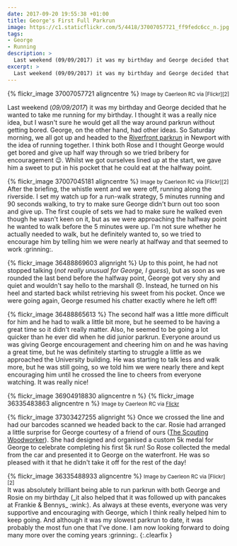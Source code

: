 ```yaml
---
date: 2017-09-20 19:55:38 +01:00
title: George's First Full Parkrun
image: https://c1.staticflickr.com/5/4418/37007057721_ff9fedc6cc_n.jpg
tags:
- George
- Running
description: >
  Last weekend (09/09/2017) it was my birthday and George decided that he wanted to take me running for my birthday. I thought it was a really nice idea, but I wasn't sure he would get all the way around parkrun without getting bored. George, on the other hand, had other ideas. So Saturday morning, we all got up and headed to the Riverfront parkrun in Newport with the idea of running together. I think both Rose and I thought George would get bored and give up half way through so we tried bribery for encouragement :wink:. Whilst we got ourselves lined up at the start, we gave him a sweet to put in his pocket that he could eat at the halfway point.
excerpt: >
  Last weekend (09/09/2017) it was my birthday and George decided that he wanted to take me running for my birthday. I thought it was a really nice idea, but I wasn't sure he would get all the way around parkrun without getting bored. George, on the other hand, had other ideas. So Saturday morning, we all got up and headed to the Riverfront parkrun in Newport with the idea of running together. I think both Rose and I thought George would get bored and give up half way through so we tried bribery for encouragement :wink:. Whilst we got ourselves lined up at the start, we gave him a sweet to put in his pocket that he could eat at the halfway point.
---
```


<div class='alignright'>
{% flickr_image 37007057721 aligncentre %}
<small class='aligncentre' markdown='1'>Image by Caerleon RC via [Flickr][2]</small>
</div>

Last weekend (_09/09/2017_) it was my birthday and George decided that he wanted to take me running for my birthday. I thought it was a really nice idea, but I wasn't sure he would get all the way around parkrun without getting bored. George, on the other hand, had other ideas. So Saturday morning, we all got up and headed to the [Riverfront parkrun][1] in Newport with the idea of running together. I think both Rose and I thought George would get bored and give up half way through so we tried bribery for encouragement :wink:. Whilst we got ourselves lined up at the start, we gave him a sweet to put in his pocket that he could eat at the halfway point. 

<div class='alignleft'>
{% flickr_image 37007045181 aligncentre %}
<small class='aligncentre' markdown='1'>Image by Caerleon RC via [Flickr][2]</small>
</div>
After the briefing, the whistle went and we were off, running along the riverside. I set my watch up for a run-walk strategy, 5 minutes running and 90 seconds walking, to try to make sure George didn't burn out too soon and give up. The first couple of sets we had to make sure he walked even though he wasn't keen on it, but as we were approaching the halfway point he wanted to walk before the 5 minutes were up. I'm not sure whether he actually needed to walk, but he definitely wanted to, so we tried to encourage him by telling him we were nearly at halfway and that seemed to work :grinning:.

{% flickr_image 36488869603 alignright %}
Up to this point, he had not stopped talking (_not really unusual for George, I guess_), but as soon as we rounded the last bend before the halfway point, George got very shy and quiet and wouldn't say hello to the marshall :disappointed:. Instead, he turned on his heel and started back whilst retrieving his sweet from his pocket. Once we were going again, George resumed his chatter exactly where he left off!

{% flickr_image 36488865613 %}
The second half was a little more difficult for him and he had to walk a little bit more, but he seemed to be having a great time so it didn't really matter. Also, he seemed to be going a lot quicker than he ever did when he did junior parkrun. Everyone around us was giving George encouragement and cheering him on and he was having a great time, but he was definitely starting to struggle a little as we approached the University building. He was starting to talk less and walk more, but he was still going, so we told him we were nearly there and kept encouraging him until he crossed the line to cheers from everyone watching. It was really nice!

{% flickr_image 36904918830 aligncentre n %}
{% flickr_image 36335483863 aligncentre n %}
<small class='aligncentre' markdown='1'>Image by Caerleon RC via [Flickr][2]</small>

{% flickr_image 37303427255 alignright %}
Once we crossed the line and had our barcodes scanned we headed back to the car. Rosie had arranged a little surprise for George courtesy of a friend of ours ([The Scouting Woodworker][3]). She had designed and organised a custom 5k medal for George to celebrate completing his first 5k run! So Rose collected the medal from the car and presented it to George on the waterfront. He was so pleased with it that he didn't take it off for the rest of the day!

<div class='alignleft'>
{% flickr_image 36335488933 aligncentre %}
<small class='aligncentre' markdown='1'>Image by Caerleon RC via [Flickr][2]</small>
</div>
It was absolutely brilliant being able to run parkrun with both George and Rosie on my birthday (_it also helped that it was followed up with pancakes at Frankie & Bennys_ :wink:). As always at these events, everyone was very supportive and encouraging with George, which I think really helped him to keep going. And although it was my slowest parkrun to date, it was probably the most fun one that I've done. I am now looking forward to doing many more over the coming years :grinning:.
{:.clearfix }

[1]: https://www.parkrun.org.uk/riverfront/ "Riverfront parkrun \| Riverfront parkrun"
[2]: https://www.flickr.com/photos/149739988@N02/ "Caerleon Running Club \| Flickr"
[3]: https://www.facebook.com/thescoutingwoodworker/ "The Scouting Woodworker - Home"